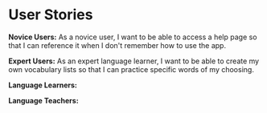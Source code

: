 # User Stories

**Novice Users:**
As a novice user, I want to be able to access a help page so that I can reference it when I don't remember how to use the app.

**Expert Users:**
As an expert language learner, I want to be able to create my own vocabulary lists so that I can practice specific words of my choosing.

**Language Learners:**

**Language Teachers:**